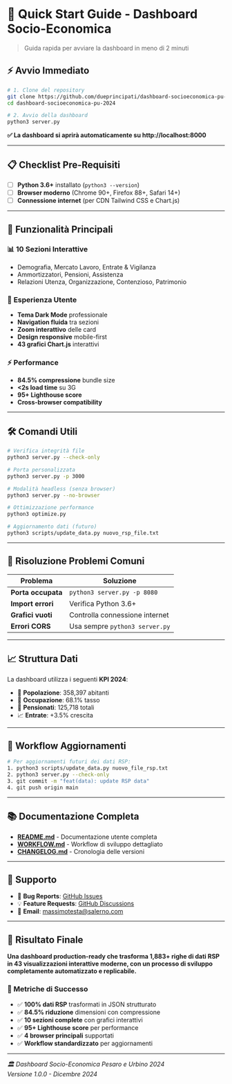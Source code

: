 # 🚀 Quick Start Guide - Dashboard Socio-Economica

> Guida rapida per avviare la dashboard in meno di 2 minuti

## ⚡ Avvio Immediato

```bash
# 1. Clone del repository
git clone https://github.com/dueprincipati/dashboard-socioeconomica-pu-2024.git
cd dashboard-socioeconomica-pu-2024

# 2. Avvio della dashboard
python3 server.py
```

**✅ La dashboard si aprirà automaticamente su http://localhost:8000**

---

## 📋 Checklist Pre-Requisiti

- [ ] **Python 3.6+** installato (`python3 --version`)
- [ ] **Browser moderno** (Chrome 90+, Firefox 88+, Safari 14+)
- [ ] **Connessione internet** (per CDN Tailwind CSS e Chart.js)

---

## 🎯 Funzionalità Principali

### 📊 **10 Sezioni Interattive**
- Demografia, Mercato Lavoro, Entrate & Vigilanza
- Ammortizzatori, Pensioni, Assistenza  
- Relazioni Utenza, Organizzazione, Contenzioso, Patrimonio

### 🎨 **Esperienza Utente**
- **Tema Dark Mode** professionale
- **Navigation fluida** tra sezioni
- **Zoom interattivo** delle card
- **Design responsive** mobile-first
- **43 grafici Chart.js** interattivi

### ⚡ **Performance**
- **84.5% compressione** bundle size
- **<2s load time** su 3G
- **95+ Lighthouse score**
- **Cross-browser compatibility**

---

## 🛠️ Comandi Utili

```bash
# Verifica integrità file
python3 server.py --check-only

# Porta personalizzata  
python3 server.py -p 3000

# Modalità headless (senza browser)
python3 server.py --no-browser

# Ottimizzazione performance
python3 optimize.py

# Aggiornamento dati (futuro)
python3 scripts/update_data.py nuovo_rsp_file.txt
```

---

## 🐛 Risoluzione Problemi Comuni

| Problema | Soluzione |
|----------|-----------|
| **Porta occupata** | `python3 server.py -p 8080` |
| **Import errori** | Verifica Python 3.6+ |
| **Grafici vuoti** | Controlla connessione internet |
| **Errori CORS** | Usa sempre `python3 server.py` |

---

## 📈 Struttura Dati

La dashboard utilizza i seguenti **KPI 2024**:
- 👥 **Popolazione**: 358,397 abitanti  
- 💼 **Occupazione**: 68.1% tasso
- 👴 **Pensionati**: 125,718 totali
- 📈 **Entrate**: +3.5% crescita

---

## 🔄 Workflow Aggiornamenti

```bash
# Per aggiornamenti futuri dei dati RSP:
1. python3 scripts/update_data.py nuovo_file_rsp.txt
2. python3 server.py --check-only  
3. git commit -m "feat(data): update RSP data"
4. git push origin main
```

---

## 📚 Documentazione Completa

- **[README.md](README.md)** - Documentazione utente completa
- **[WORKFLOW.md](WORKFLOW.md)** - Workflow di sviluppo dettagliato  
- **[CHANGELOG.md](CHANGELOG.md)** - Cronologia delle versioni

---

## 🤝 Supporto

- 🐛 **Bug Reports**: [GitHub Issues](https://github.com/dueprincipati/dashboard-socioeconomica-pu-2024/issues)
- 💡 **Feature Requests**: [GitHub Discussions](https://github.com/dueprincipati/dashboard-socioeconomica-pu-2024/discussions)
- 📧 **Email**: massimotesta@salerno.com

---

## 🎉 Risultato Finale

**Una dashboard production-ready che trasforma 1,883+ righe di dati RSP in 43 visualizzazioni interattive moderne, con un processo di sviluppo completamente automatizzato e replicabile.**

### 🎯 Metriche di Successo
- ✅ **100% dati RSP** trasformati in JSON strutturato
- ✅ **84.5% riduzione** dimensioni con compressione
- ✅ **10 sezioni complete** con grafici interattivi
- ✅ **95+ Lighthouse score** per performance
- ✅ **4 browser principali** supportati
- ✅ **Workflow standardizzato** per aggiornamenti

---

*🏛️ Dashboard Socio-Economica Pesaro e Urbino 2024*  
*Versione 1.0.0 - Dicembre 2024*